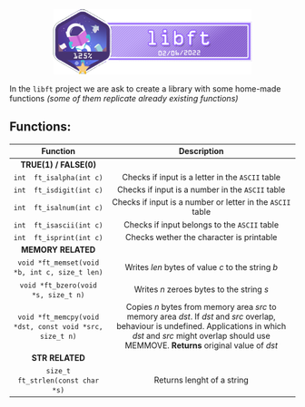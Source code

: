 <p align="center"><img src="https://github.com/glutack/glutack/blob/master/42img/libft_banner.png?raw=true" alt="libft 42 banner 125% 02/06/2022"/></p>

In the `libft` project we are ask to create a library with some home-made functions *(some of them replicate already existing functions)*

## Functions:
| Function | Description |
| :------: | :---------: |
| **TRUE(1) / FALSE(0)** 
| `int	ft_isalpha(int c)` | Checks if input is a letter in the `ASCII` table |
| `int	ft_isdigit(int c)` | Checks if input is a number in the `ASCII` table |
| `int	ft_isalnum(int c)` | Checks if input is a number or letter in the `ASCII` table |
| `int	ft_isascii(int c)` | Checks if input belongs to the `ASCII` table |
| `int	ft_isprint(int c)` | Checks wether the character is printable |
| **MEMORY RELATED** |
| `void	*ft_memset(void *b, int c, size_t len)` | Writes *len* bytes of value *c* to the string *b* |
| `void	*ft_bzero(void *s, size_t n)` | Writes *n* zeroes bytes to the string *s* |
| `void	*ft_memcpy(void *dst, const void *src, size_t n)` | Copies *n* bytes from memory area *src* to memory area *dst*. If *dst* and *src* overlap, behaviour is undefined. Applications in which *dst* and *src* might overlap should use MEMMOVE. **Returns** original value of *dst* |
| **STR RELATED** |
| `size_t	ft_strlen(const char *s)` | Returns lenght of a string |